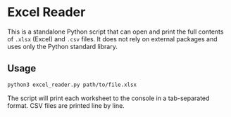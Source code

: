 # Excel Reader

This is a standalone Python script that can open and print the full contents of
`.xlsx` (Excel) and `.csv` files. It does not rely on external packages and
uses only the Python standard library.

## Usage

```bash
python3 excel_reader.py path/to/file.xlsx
```

The script will print each worksheet to the console in a tab-separated format.
CSV files are printed line by line.
